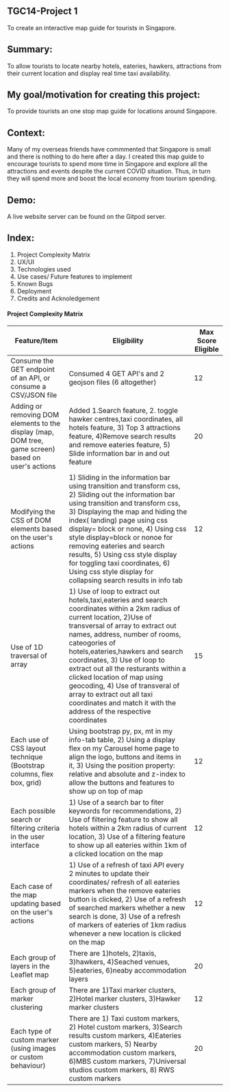 ## TGC14-Project 1
To create an interactive map guide for tourists in Singapore.

## Summary: 
To allow tourists to locate nearby hotels, eateries, hawkers, attractions from their current location and display real time taxi availability.

## My goal/motivation for creating this project:
To provide tourists an one stop map guide for locations around Singapore.

## Context: 
Many of my overseas friends have commmented that Singapore is small and there is nothing to do here after a day. I created this map guide to encourage tourists to spend more time in Singapore and explore all the attractions and events despite the current COVID situation. Thus, in turn they will spend more and boost the local economy from tourism spending.

## Demo: 
A live website server can be found on the Gitpod server.

## Index:
1. Project Complexity Matrix 
2. UX/UI
3. Technologies used
4. Use cases/ Future features to implement
5. Known Bugs
6. Deployment
7. Credits and Acknoledgement

#### Project Complexity Matrix 
| Feature/Item | Eligibility | Max Score Eligible
| ------ | ------ | ------ |
| Consume the GET endpoint of an API, or consume a CSV/JSON file | Consumed 4 GET API's and 2 geojson files (6 altogether) | 12 |
| Adding or removing DOM elements to the display (map, DOM tree, game screen) based on user's actions |Added 1.Search feature, 2. toggle hawker centres,taxi coordinates, all hotels feature, 3) Top 3 attractions feature, 4)Remove search results and remove eateries feature, 5) Slide information bar in and out feature | 20 |
| Modifying the CSS of DOM elements based on the user's actions | 1) Sliding in the information bar using transition and transform css, 2) Sliding out the information bar using transition and transform css, 3) Displaying the map and hiding the index( landing) page using css display= block or none, 4) Using css style display=block or nonoe for removing eateries and search results, 5) Using css style display for toggling taxi coordinates, 6) Using css style display for collapsing search results in info tab | 12 |
| Use of 1D traversal of array | 1) Use of loop to extract out hotels,taxi,eateries and search coordinates within a 2km radius of current location, 2)Use of transversal of array to extract out names, address, number of rooms, cateogories of hotels,eateries,hawkers and search coordinates, 3) Use of loop to extract out all the resturants within a clicked location of map using geocoding, 4) Use of transveral of array to extract out all taxi coordinates and match it with the address of the respective coordinates| 15 |
| Each use of CSS layout technique (Bootstrap columns, flex box, grid)| Using bootstrap py, px, mt in my info-tab table, 2) Using a display flex on my Carousel home page to align the logo, buttons and items in it, 3) Using the position property: relative and absolute and z-index to allow the buttons and features to show up on top of map | 12 |
| Each possible search or filtering criteria in the user interface | 1) Use of a search bar to fiter keywords for recommendations, 2) Use of filtering feature to show all hotels within a 2km radius of current location, 3) Use of a filtering feature to show up all eateries within 1km of a clicked location on the map | 12 |
| Each case of the map updating based on the user's actions | 1) Use of a refresh of taxi API every 2 minutes to update their coordinates/ refresh of all eateries markers when the remove eateries button is clicked, 2) Use of a refresh of searched markers whether a new search is done, 3) Use of a refresh of markers of eateries of 1km radius whenever a new location is clicked on the map| 12 |
| Each group of layers in the Leaflet map | There are 1)hotels, 2)taxis, 3)hawkers, 4)Seached venues, 5)eateries, 6)neaby accommodation layers | 20 |
| Each group of marker clustering | There are 1)Taxi marker clusters, 2)Hotel marker clusters, 3)Hawker marker clusters | 12 |
| Each type of custom marker (using images or custom behaviour) | There are 1) Taxi custom markers, 2) Hotel custom markers, 3)Search results custom markers, 4)Eateries custom markers, 5) Nearby accommodation custom markers, 6)MBS custom markers, 7)Universal studios custom markers, 8) RWS custom markers | 20 |


